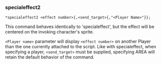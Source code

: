 ### specialeffect2
```
*specialeffect2 <effect number>{,<send_target>{,"<Player Name>"}};
```

This command behaves identically to 'specialeffect', but the effect will be
centered on the invoking character's sprite.

`<Player name>` parameter will display `<effect number>` on another Player than the
one currently attached to the script. Like with specialeffect, when specifying
a player, `<send_target>` must be supplied, specifying AREA will retain the default
behavior of the command.
